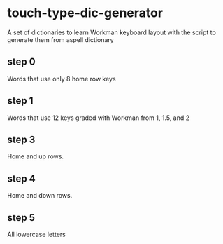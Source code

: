 # touch-type-dic-generator

A set of dictionaries to learn Workman keyboard layout with the script
to generate them from aspell dictionary

## step 0

Words that use only 8 home row keys

## step 1

Words that use 12 keys graded with Workman from 1, 1.5, and 2

## step 3

Home and up rows.

## step 4

Home and down rows.

## step 5

All lowercase letters
